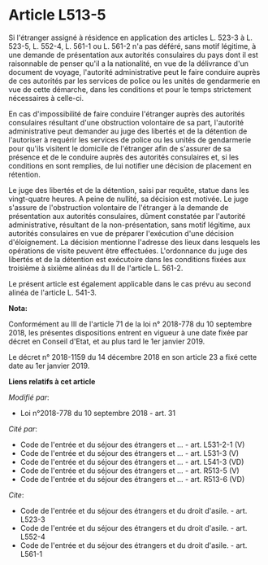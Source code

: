 # Article L513-5

Si l'étranger assigné à résidence en application des articles L. 523-3 à L. 523-5, L. 552-4, L. 561-1 ou L. 561-2 n'a pas
déféré, sans motif légitime, à une demande de présentation aux autorités consulaires du pays dont il est raisonnable de
penser qu'il a la nationalité, en vue de la délivrance d'un document de voyage, l'autorité administrative peut le faire
conduire auprès de ces autorités par les services de police ou les unités de gendarmerie en vue de cette démarche, dans les
conditions et pour le temps strictement nécessaires à celle-ci.

En cas d'impossibilité de faire conduire l'étranger auprès des autorités consulaires résultant d'une obstruction volontaire
de sa part, l'autorité administrative peut demander au juge des libertés et de la détention de l'autoriser à requérir les
services de police ou les unités de gendarmerie pour qu'ils visitent le domicile de l'étranger afin de s'assurer de sa
présence et de le conduire auprès des autorités consulaires et, si les conditions en sont remplies, de lui notifier une
décision de placement en rétention.

Le juge des libertés et de la détention, saisi par requête, statue dans les vingt-quatre heures. A peine de nullité, sa
décision est motivée. Le juge s'assure de l'obstruction volontaire de l'étranger à la demande de présentation aux autorités
consulaires, dûment constatée par l'autorité administrative, résultant de la non-présentation, sans motif légitime, aux
autorités consulaires en vue de préparer l'exécution d'une décision d'éloignement. La décision mentionne l'adresse des lieux
dans lesquels les opérations de visite peuvent être effectuées. L'ordonnance du juge des libertés et de la détention est
exécutoire dans les conditions fixées aux troisième à sixième alinéas du II de l'article L. 561-2.

Le présent article est également applicable dans le cas prévu au second alinéa de l'article L. 541-3.

**Nota:**

Conformément au III de l'article 71 de la loi n° 2018-778 du 10 septembre 2018, les présentes dispositions entrent en vigueur
à une date fixée par décret en Conseil d'Etat, et au plus tard le 1er janvier 2019.

Le décret n° 2018-1159 du 14 décembre 2018 en son article 23 a fixé cette date au 1er janvier 2019.

**Liens relatifs à cet article**

_Modifié par_:

  - Loi n°2018-778 du 10 septembre 2018 - art. 31

_Cité par_:

  - Code de l'entrée et du séjour des étrangers et ... - art. L531-2-1 (V)
  - Code de l'entrée et du séjour des étrangers et ... - art. L531-3 (V)
  - Code de l'entrée et du séjour des étrangers et ... - art. L541-3 (VD)
  - Code de l'entrée et du séjour des étrangers et ... - art. R513-5 (V)
  - Code de l'entrée et du séjour des étrangers et ... - art. R513-6 (VD)

_Cite_:

  - Code de l'entrée et du séjour des étrangers et du droit d'asile. - art. L523-3
  - Code de l'entrée et du séjour des étrangers et du droit d'asile. - art. L552-4
  - Code de l'entrée et du séjour des étrangers et du droit d'asile. - art. L561-1
